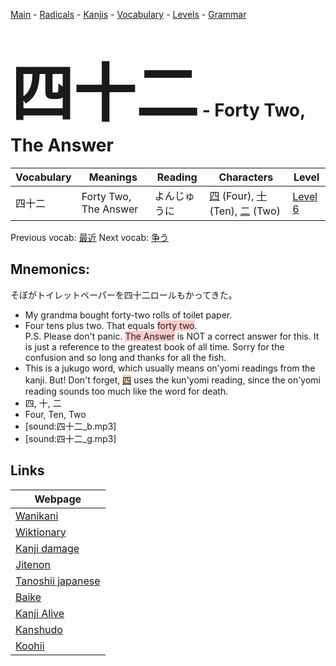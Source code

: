 <style> bigfont {font-size: 100px}</style>
[Main](../README.md) -
[Radicals](../radicals.md) -
[Kanjis](../kanjis.md) -
[Vocabulary](../vocabulary.md) -
[Levels](../levels.md) -
[Grammar](../grammar.md)
# <bigfont> 四十二</bigfont> - Forty Two, The Answer 

| Vocabulary | Meanings | Reading | Characters | Level |
| --- | --- | --- | --- | --- |
| 四十二 | Forty Two, The Answer | よんじゅうに |  [四](../kanjis/四.md) (Four), [十](../kanjis/十.md) (Ten), [二](../kanjis/二.md) (Two) | [Level 6](../levels/wk_level6.md) |

Previous vocab: [最近](最近.md) Next vocab: [争う](争う.md) 

## Mnemonics:
そぼがトイレットペーパーを四十二ロールもかってきた。
* My grandma bought forty-two rolls of toilet paper.
* Four tens plus two. That equals <span style="background-color:#ffcccb"> forty two</span>. <br />P.S. Please don't panic. <span style="background-color:#ffcccb"> The Answer</span> is NOT a correct answer for this. It is just a reference to the greatest book of all time. Sorry for the confusion and so long and thanks for all the fish.
* This is a jukugo word, which usually means on'yomi readings from the kanji. But! Don't forget, <span style="background-color:#fed8b1"> [四](https://jisho.org/search/四)</span> uses the kun'yomi reading, since the on'yomi reading sounds too much like the word for death.
* 四, 十, 二
* Four, Ten, Two
* [sound:四十二_b.mp3]
* [sound:四十二_g.mp3]


## Links 

| Webpage |
| --- |
| [Wanikani          ](https://www.wanikani.com/kanji/四十二) |
| [Wiktionary        ](https://en.wiktionary.org/wiki/四十二) |
| [Kanji damage      ](http://www.kanjidamage.com/kanji/search?utf8=✓&q=四十二) |
| [Jitenon           ](https://jitenon.com/kanji/四十二) |
| [Tanoshii japanese ](https://www.tanoshiijapanese.com/dictionary/kanji.cfm?k=四十二) |
| [Baike             ](https://baike.baidu.com/item/四十二) |
| [Kanji Alive       ](https://app.kanjialive.com/四十二) |
| [Kanshudo          ](https://www.kanshudo.com/searchmn?q=四十二) |
| [Koohii            ](https://kanji.koohii.com/study/kanji/四十二) |
